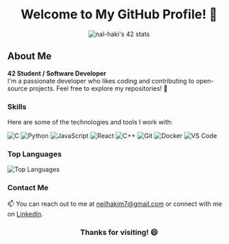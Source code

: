 <div align="center">
  <h1>Welcome to My GitHub Profile! 👋</h1>
</div>

<div align="center">
    <img src="https://badge.mediaplus.ma/binary/nal-haki" alt="nal-haki's 42 stats" />

</div>

## About Me
**42 Student  / Software Developer**  
I'm a passionate developer who likes coding and contributing to open-source projects. Feel free to explore my repositories! 🚀

### Skills
Here are some of the technologies and tools I work with:

![C](https://img.shields.io/badge/C-00599C?style=for-the-badge&logo=c&logoColor=white)
![Python](https://img.shields.io/badge/Python-3776AB?style=for-the-badge&logo=python&logoColor=white)
![JavaScript](https://img.shields.io/badge/JavaScript-F7DF1E?style=for-the-badge&logo=javascript&logoColor=black)
![React](https://img.shields.io/badge/React-61DAFB?style=for-the-badge&logo=react&logoColor=black)
![C++](https://img.shields.io/badge/C%2B%2B-00599C?style=for-the-badge&logo=c%2B%2B&logoColor=white)
![Git](https://img.shields.io/badge/Git-F05032?style=for-the-badge&logo=git&logoColor=white)
![Docker](https://img.shields.io/badge/Docker-2496ED?style=for-the-badge&logo=docker&logoColor=white)
![VS Code](https://img.shields.io/badge/VS_Code-007ACC?style=for-the-badge&logo=visual-studio-code&logoColor=white)

### Top Languages
![Top Languages](https://github-readme-stats.vercel.app/api/top-langs/?username=hawkim&layout=compact&theme=radical)

### Contact Me
📫 You can reach out to me at [neilhakim7@gmail.com](mailto:neilhakim7@gmail.com) or connect with me on [LinkedIn](https://www.linkedin.com/in/neil-al-hakim-39931a219/).

<div align="center">
  <h3>Thanks for visiting! 😄</h3>

</div>
